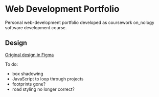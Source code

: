 # Web Development Portfolio

Personal web-development portfolio developed as coursework on_nology software development course. 

## Design

[Original design in Figma](https://www.figma.com/file/w4XXBWF3gMzsiRlJuMYLFa/wireframes?node-id=0%3A1)



To do: 
 - box shadowing
 - JavaScript to loop through projects 
 - footprints gone?
 - road styling no longer correct? 